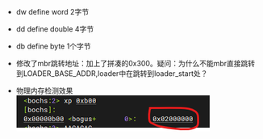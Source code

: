 - dw define word 2字节
- dd define double 4字节
- db define byte 1个字节
- 修改了mbr跳转地址：加上了拼凑的0x300。疑问：为什么不能mbr直接跳转到LOADER_BASE_ADDR,loader中在跳转到loader_start处？

- 物理内存检测效果
![](../asset/phy_mem_check.png)